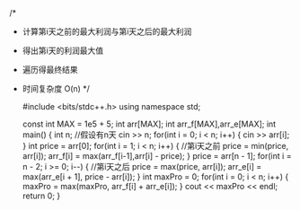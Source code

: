 /*
 * 计算第i天之前的最大利润与第i天之后的最大利润
 * 得出第i天的利润最大值
 * 遍历得最终结果
 * 时间复杂度 O(n)
 */

	#include <bits/stdc++.h>
	using namespace std;
	
	const int MAX = 1e5 + 5;
	int arr[MAX];
	int arr_f[MAX],arr_e[MAX];
	int main() {
	    int n; //假设有n天
	    cin >> n;
	    for(int i = 0; i < n; i++) {
	        cin >> arr[i];
	    }
	    int price = arr[0];
	    for(int i = 1; i < n; i++) {                        //第i天之前
	        price = min(price, arr[i]);
	        arr_f[i] = max(arr_f[i-1],arr[i] - price);
	    }
	    price = arr[n - 1];
	    for(int i = n - 2; i >= 0; i--) {                   //第i天之后
	        price = max(price, arr[i]);
	        arr_e[i] = max(arr_e[i + 1], price - arr[i]);
	    }
	    int maxPro = 0;
	    for(int i = 0; i < n; i++) {
	        maxPro = max(maxPro, arr_f[i] + arr_e[i]);
	    }
	    cout << maxPro << endl;
	    return 0;
	}
